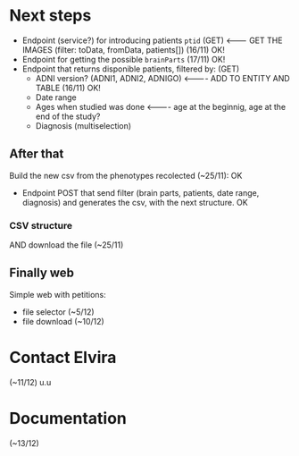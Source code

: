 # Next steps

- Endpoint (service?) for introducing patients `ptid` (GET) <--- GET THE IMAGES (filter: toData, fromData, patients[]) (16/11) OK!
- Endpoint for getting the possible `brainParts` (17/11) OK!
- Endpoint that returns disponible patients, filtered by: (GET)
  - ADNI version? (ADNI1, ADNI2, ADNIGO) <---- ADD TO ENTITY AND TABLE (16/11) OK!
  - Date range
  - Ages when studied was done <---- age at the beginnig, age at the end of the study?
  - Diagnosis (multiselection)

## After that

Build the new csv from the phenotypes recolected (~25/11): OK

- Endpoint POST that send filter (brain parts, patients, date range, diagnosis) and generates the csv, with the next structure. OK

### CSV structure

AND
download the file (~25/11)

## Finally web

Simple web with petitions:

- file selector (~5/12)
- file download (~10/12)

# Contact Elvira

(~11/12) u.u

# Documentation

(~13/12)
